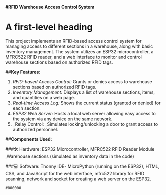 **#RFID Warehouse Access Control System**
# A first-level heading
This project implements an RFID-based access control system for managing access to different sections in a warehouse, along with basic inventory management. The system utilizes an ESP32 microcontroller, a MFRC522 RFID reader, and a web interface to monitor and control warehouse sections based on authorized RFID tags.

##**Key Features:**

1. _RFID-based Access Control:_ Grants or denies access to warehouse sections based on authorized RFID tags.
2. _Inventory Management:_ Displays a list of warehouse sections, items, and quantities on a web page.
3. _Real-time Access Log:_ Shows the current status (granted or denied) for each section.
4. _ESP32 Web Server:_ Hosts a local web server allowing easy access to the system via any device on the same network.
5. _Relay Control: _Simulates locking/unlocking a door to grant access to authorized personnel.

##**Components Used:** 

###:hammer_and_wrench: Hardware: ESP32 Microcontroller, MFRC522 RFID Reader Module ,Warehouse sections (simulated as inventory data in the code)

###:computer: Software: Thonny IDE- MicroPython (running on the ESP32), HTML, CSS, and JavaScript for the web interface, mfrc522 library for RFID scanning, network and socket for creating a web server on the ESP32.

`#000000`
